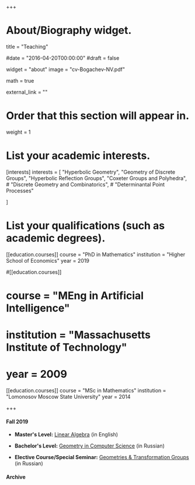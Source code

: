 +++
# About/Biography widget.

title = "Teaching"

#date = "2016-04-20T00:00:00"
#draft = false

widget = "about"
image = "cv-Bogachev-NV.pdf"

math = true

external_link = ""

# Order that this section will appear in.
weight = 1

# List your academic interests.
[interests]
  interests = [
    "Hyperbolic Geometry",
    "Geometry of Discrete Groups",
    "Hyperbolic Reflection Groups",
    "Coxeter Groups and Polyhedra",
    # "Discrete Geometry and Combinatorics",
    # "Determinantal Point Processes"

  ]


# List your qualifications (such as academic degrees).

[[education.courses]]
  course = "PhD in Mathematics"
  institution = "Higher School of Economics"
  year = 2019

#[[education.courses]]
#  course = "MEng in Artificial Intelligence"
#  institution = "Massachusetts Institute of Technology"
#  year = 2009

[[education.courses]]
  course = "MSc in Mathematics"
  institution = "Lomonosov Moscow State University"
  year = 2014
 
+++



#### Fall 2019 

- **Master's Level:** [Linear Algebra](linal19) (in English)

- **Bachelor's Level:** [Geometry in Computer Science](gcs19f) (in Russian)

- **Elective Course/Special Seminar:** [Geometries & Transformation Groups](gtg19f) (in Russian)




#### Archive


